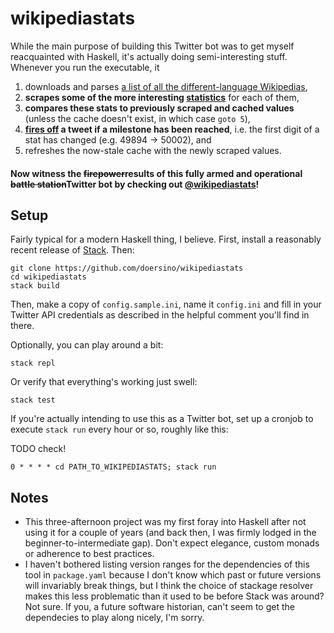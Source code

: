 # wikipediastats

While the main purpose of building this Twitter bot was to get myself reacquainted with Haskell, it's actually doing semi-interesting stuff. Whenever you run the executable, it

1. downloads and parses [a list of all the different-language Wikipedias](https://meta.wikimedia.org/wiki/List_of_Wikipedias),
2. **scrapes some of the more interesting [statistics](https://en.wikipedia.org/wiki/Special:Statistics)** for each of them,
3. **compares these stats to previously scraped and cached values** (unless the cache doesn't exist, in which case `goto 5`),
4. **[fires off](http://hackage.haskell.org/package/twitter-conduit) a tweet if a milestone has been reached**, i.e. the first digit of a stat has changed (e.g. 49894 → 50002), and
5. refreshes the now-stale cache with the newly scraped values.


#### Now witness the ~~firepower~~results of this fully armed and operational ~~battle station~~Twitter bot by checking out [@wikipediastats](https://twitter.com/wikipediastats)!


## Setup

Fairly typical for a modern Haskell thing, I believe. First, install a reasonably recent release of [Stack](https://docs.haskellstack.org/en/stable/README/). Then:

```
git clone https://github.com/doersino/wikipediastats
cd wikipediastats
stack build
```

Then, make a copy of `config.sample.ini`, name it `config.ini` and fill in your Twitter API credentials as described in the helpful comment you'll find in there.

Optionally, you can play around a bit:

```
stack repl
```

Or verify that everything's working just swell:

```
stack test
```

If you're actually intending to use this as a Twitter bot, set up a cronjob to execute `stack run` every hour or so, roughly like this:

TODO check!

```
0 * * * * cd PATH_TO_WIKIPEDIASTATS; stack run
```


## Notes

* This three-afternoon project was my first foray into Haskell after not using it for a couple of years (and back then, I was firmly lodged in the beginner-to-intermediate gap). Don't expect elegance, custom monads or adherence to best practices.
* I haven't bothered listing version ranges for the dependencies of this tool in `package.yaml` because I don't know which past or future versions will invariably break things, but I think the choice of stackage resolver makes this less problematic than it used to be before Stack was around? Not sure. If you, a future software historian, can't seem to get the dependecies to play along nicely, I'm sorry.
